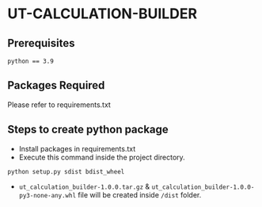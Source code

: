 # UT-CALCULATION-BUILDER

## Prerequisites

```
python == 3.9
```

## Packages Required

Please refer to requirements.txt

## Steps to create python package

* Install packages in requirements.txt 
* Execute this command inside the project directory.

```
python setup.py sdist bdist_wheel
```

* `ut_calculation_builder-1.0.0.tar.gz` & `ut_calculation_builder-1.0.0-py3-none-any.whl` file will be created inside `/dist` folder.
